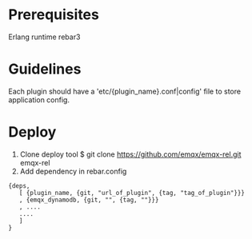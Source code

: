 # Prerequisites
Erlang runtime
rebar3

# Guidelines
Each plugin should have a 'etc/{plugin_name}.conf|config' file to store application config.

# Deploy
1. Clone deploy tool
$ git clone https://github.com/emqx/emqx-rel.git emqx-rel
2. Add dependency in rebar.config
```
{deps,
   [ {plugin_name, {git, "url_of_plugin", {tag, "tag_of_plugin"}}}
   , {emqx_dynamodb, {git, "", {tag, ""}}}
   , ....
   ....
   ]
}
```